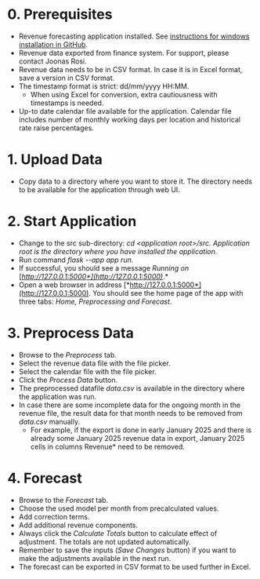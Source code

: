 # 0. Prerequisites

-   Revenue forecasting application installed. See [instructions for windows installation in GitHub](https://github.com/Yusuboy/revenue-forecasting/blob/master/Installation_windows.md).
-   Revenue data exported from finance system. For support, please contact Joonas Rosi.
-   Revenue data needs to be in CSV format. In case it is in Excel format, save a version in CSV format.
-   The timestamp format is strict: dd/mm/yyyy HH:MM.
    -   When using Excel for conversion, extra cautiousness with timestamps is needed.
-   Up-to date calendar file available for the application. Calendar file includes number of monthly working days per location and historical rate raise percentages.

# 1. Upload Data

-   Copy data to a directory where you want to store it. The directory needs to be available for the application through web UI.

# 2. Start Application

-   Change to the src sub-directory: *cd \<application root\>/src. Application root is the directory where you have installed the application.*
-   Run command *flask --app app run.*
-   If successful, you should see a message *Running on* [*http://127.0.0.1:5000*](http://127.0.0.1:5000)*.*
-   Open a web browser in address [*http://127.0.0.1:5000*](http://127.0.0.1:5000). You should see the home page of the app with three tabs: *Home, Preprocessing and Forecast*.

# 3. Preprocess Data

-   Browse to the *Preprocess* tab.
-   Select the revenue data file with the file picker.
-   Select the calendar file with the file picker.
-   Click the *Process Data* button.
-   The preprocessed datafile *data.csv* is available in the directory where the application was run.
-   In case there are some incomplete data for the ongoing month in the revenue file, the result data for that month needs to be removed from *data.csv* manually.
    -   For example, if the export is done in early January 2025 and there is already some January 2025 revenue data in export, January 2025 cells in columns Revenue\* need to be removed.

# 4. Forecast

-   Browse to the *Forecast* tab.
-   Choose the used model per month from precalculated values.
-   Add correction terms.
-   Add additional revenue components.
-   Always click the *Calculate Totals* button to calculate effect of adjustment. The totals are not updated automatically.
-   Remember to save the inputs (*Save Changes* button) if you want to make the adjustments available in the next run.
-   The forecast can be exported in CSV format to be used further in Excel.
